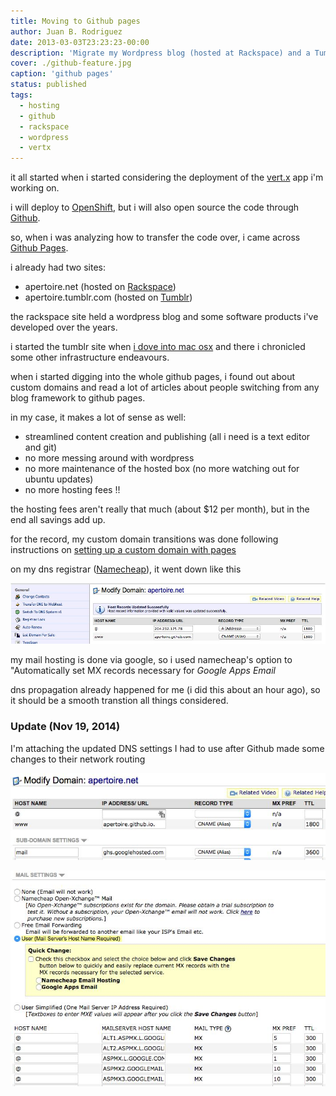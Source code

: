 ```yaml
---
title: Moving to Github pages
author: Juan B. Rodriguez
date: 2013-03-03T23:23:23-00:00
description: 'Migrate my Wordpress blog (hosted at Rackspace) and a Tumblr page to a statically generated site, powered by Jekyll and hosted at Github Pages.'
cover: ./github-feature.jpg
caption: 'github pages'
status: published
tags:
  - hosting
  - github
  - rackspace
  - wordpress
  - vertx
---
```


it all started when i started considering the deployment of the [vert.x](https://vertx.io) app i'm working on.

i will deploy to [OpenShift](https://openshift.redhat.com), but i will also open source the code through [Github](https://github.com).

so, when i was analyzing how to transfer the code over, i came across [Github Pages](https://pages.github.com).

i already had two sites:

- apertoire.net (hosted on [Rackspace](https://rackspace.com))
- apertoire.tumblr.com (hosted on [Tumblr](https://tumblr.com))

the rackspace site held a wordpress blog and some software products i've developed over the years.

i started the tumblr site when [i dove into mac osx](/why-i-m-switching-to-mac-osx/) and there i chronicled some other infrastructure endeavours.

when i started digging into the whole github pages, i found out about custom domains and read a lot of articles about people switching from any blog framework to github pages.

in my case, it makes a lot of sense as well:

- streamlined content creation and publishing (all i need is a text editor and git)
- no more messing around with wordpress
- no more maintenance of the hosted box (no more watching out for ubuntu updates)
- no more hosting fees !!

the hosting fees aren't really that much (about $12 per month), but in the end all savings add up.

for the record, my custom domain transitions was done following instructions on [setting up a custom domain with pages](https://help.github.com/articles/setting-up-a-custom-domain-with-pages)

on my dns registrar ([Namecheap](https://namecheap.com)), it went down like this

![Change A and CNAME records](./github-dns.jpg)

my mail hosting is done via google, so i used namecheap's option to "Automatically set MX records necessary for _Google Apps Email_

dns propagation already happened for me (i did this about an hour ago), so it should be a smooth transtion all things considered.

### Update (Nov 19, 2014)

I'm attaching the updated DNS settings I had to use after Github made some changes to their network routing

![New A and CNAME records settings](./github-dns-upd1.jpg)

![New MX record settings](./github-dns-upd2.jpg)
